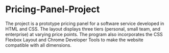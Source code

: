 # Pricing-Panel-Project

The project is a prototype pricing panel for a software service developed in HTML and CSS. The layout displays three tiers (personal, small team, and enterprise) at varying price points. The program also incorporates the CSS Flexbox Layout and Chrome Developer Tools to make the website compatible with all dimensions.  
